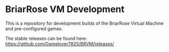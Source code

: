 # BriarRose VM Development

This is a repository for development builds of the BriarRose Virtual Machine and pre-configured games.

The stable releases can be found here: https://github.com/Gamelover7825/BRVM/releases/
